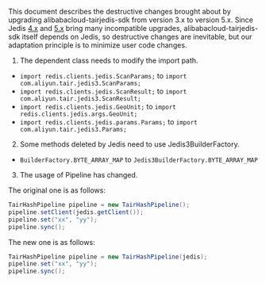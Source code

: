 This document describes the destructive changes brought about by upgrading alibabacloud-tairjedis-sdk from version 3.x to version 5.x. Since Jedis [4.x](https://github.com/redis/jedis/blob/master/docs/3to4.md) and [5.x](https://github.com/redis/jedis/blob/master/docs/breaking-5.md) bring many incompatible upgrades, alibabacloud-tairjedis-sdk itself depends on Jedis, so destructive changes are inevitable, but our adaptation principle is to minimize user code changes.

1. The dependent class needs to modify the import path.
- `import redis.clients.jedis.ScanParams;` to `import com.aliyun.tair.jedis3.ScanParams;`
- `import redis.clients.jedis.ScanResult;` to `import com.aliyun.tair.jedis3.ScanResult;`
- `import redis.clients.jedis.GeoUnit;` to `import redis.clients.jedis.args.GeoUnit;`
- `import redis.clients.jedis.params.Params;` to `import com.aliyun.tair.jedis3.Params;`

2. Some methods deleted by Jedis need to use Jedis3BuilderFactory.
- `BuilderFactory.BYTE_ARRAY_MAP` to `Jedis3BuilderFactory.BYTE_ARRAY_MAP`

3. The usage of Pipeline has changed.

The original one is as follows:
```java
TairHashPipeline pipeline = new TairHashPipeline();
pipeline.setClient(jedis.getClient());
pipeline.set("xx", "yy");
pipeline.sync();
```
The new one is as follows:
```java
TairHashPipeline pipeline = new TairHashPipeline(jedis);
pipeline.set("xx", "yy");
pipeline.sync();
```